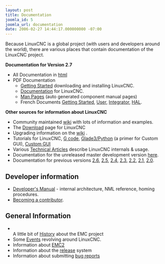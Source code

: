 ```yaml
---
layout: post
title: Documentation
joomla_id: 5
joomla_url: documentation
date: 2006-02-27 14:44:17.000000000 -07:00
---
```

<p>Because LinuxCNC is a global project (with users and developers around the world), there are various places that contain documentation of the LinuxCNC project.</p>
<p><strong>Documentation for Version 2.7</strong></p>
<ul>
</ul>
<ul>
<li>All Documentation in     <a href="docview/html/">html</a> </li>
<li>PDF Documentation                                 
<ul>
<li><a href="docs/2.7/pdf/LinuxCNC_Getting_Started.pdf">Getting Started</a> downloading and     installing LinuxCNC.</li>
<li><a href="docs/2.7/pdf/LinuxCNC_Documentation.pdf">Documentation</a> for LinuxCNC.</li>
<li><a href="docs/2.7/pdf/LinuxCNC_Manual_Pages.pdf">Man Pages</a> (auto generated component manual pages)</li>
<li>French Documents <a href="docs/2.7/pdf/LinuxCNC_Getting_Started_fr.pdf">Getting Started</a>, <a href="docs/2.7/pdf/LinuxCNC_User_Manual_fr.pdf">User</a>, <a href="docs/2.7/pdf/LinuxCNC_Integrator_Manual_fr.pdf">Integrator</a>, <a href="docs/2.7/pdf/LinuxCNC_HAL_Manual_fr.pdf">HAL</a>.</li>
</ul>
<ul>
</ul>
</li>
</ul>
<p><strong>Other sources for information about LinuxCNC</strong></p>
<ul>
<li>Community maintained    <a href="http://wiki.linuxcnc.org/">wiki</a> with lots of information and examples. </li>
<li>The    <a href="index.php?option=com_content&amp;task=view&amp;id=2&amp;Itemid=4"> Download</a> page for LinuxCNC</li>
<li>Upgrading information on the <a href="http://wiki.linuxcnc.org/cgi-bin/emcinfo.pl?UPDATING">wiki</a> .</li>
<li>Tutorials for LinuxCNC, <a href="http://gnipsel.com/linuxcnc/g-code/index.html">G code</a>, <a href="http://gnipsel.com/glade/index.html">Glade3/Python</a> (a primer for Custom GUI), <a href="http://gnipsel.com/linuxcnc/gui/index.html">Custom GUI</a></li>
<li>Various    <a href="index.php/component/content/category/2"> Technical Articles</a> describe LinuxCNC internals &amp; usage.</li>
<li>Documentation for the unreleased master development version <a href="docview/devel">here</a>.</li>
<li>Documentation for previous versions <a href="http://www.linuxcnc.org/docs/2.6/">2.6</a>, <a href="http://www.linuxcnc.org/docs/2.5/">2.5</a>, <a href="http://www.linuxcnc.org/docs/2.4/">2.4,</a> <a href="http://www.linuxcnc.org/docs/2.3/">2.3</a>, <a href="http://www.linuxcnc.org/docs/2.2/">2.2</a>, <a href="http://www.linuxcnc.org/docs/2.1/">2.1</a>, <a href="http://www.linuxcnc.org/docs/2.0/">2.0</a>.</li>
</ul>
<h2><strong>Developer information</strong></h2>
<ul>
<li> <a href="docs/2.5/pdf/LinuxCNC_Developer_Manual.pdf" target="_blank"> Developer's Manual</a> - internal architecture, NML reference, homing procedures. </li>
<li> <a href="index.php/english/documentation/50?task=view">Becoming a contributor</a>. </li>
</ul>
<h2><strong>General Information</strong></h2>
<ul>
<li> 
<ul>
</ul>
A little bit of      <a href="index.php?option=com_content&amp;task=view&amp;id=6&amp;Itemid=5"> History</a> about the EMC project </li>
<li>Some      <a href="index.php?option=com_content&amp;task=blogcategory&amp;id=15&amp;Itemid=12"> Events</a> revolving around LinuxCNC.</li>
<li>Information about      <a href="http://wiki.linuxcnc.org/cgi-bin/emcinfo.pl/emcinfo.pl?EmcVersion2" target="_blank">EMC2</a> </li>
<li>Information about the      <a href="index.php?option=com_content&amp;task=view&amp;id=1&amp;Itemid=5"> release</a> system</li>
<li>Information about submitting      <a href="http://sourceforge.net/tracker/?group_id=6744">bug reports</a> </li>
</ul>
